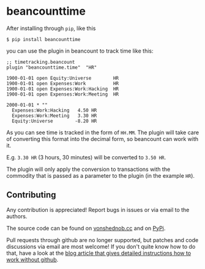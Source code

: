 # beancounttime

After installing through `pip`, like this

    $ pip install beancounttime

you can use the plugin in beancount to track time like this:

    ;; timetracking.beancount
    plugin "beancounttime.time"  "HR"

    1900-01-01 open Equity:Universe        HR
    1900-01-01 open Expenses:Work          HR
    1900-01-01 open Expenses:Work:Hacking  HR
    1900-01-01 open Expenses:Work:Meeting  HR

    2000-01-01 * ""
      Expenses:Work:Hacking   4.50 HR
      Expenses:Work:Meeting   3.30 HR
      Equity:Universe        -8.20 HR

As you can see time is tracked in the form of `HH.MM`. The plugin will take
care of converting this format into the decimal form, so beancount can work
with it.

E.g. `3.30 HR` (3 hours, 30 minutes) will be converted to `3.50 HR`.

The plugin will only apply the conversion to transactions with the commodity
that is passed as a parameter to the plugin (in the example `HR`).


## Contributing

Any contribution is appreciated! Report bugs in issues or via email to the
authors.

The source code can be found on
[vonshednob.cc](https://vonshednob.cc/beancounttime) and on
[PyPi](https://pypi.org/project/beancounttime/).

Pull requests through github are no longer supported, but patches and code
discussions via email are most welcome! If you don't quite know how to do
that, have a look at the [blog article that gives detailed instructions how to
work without github](https://spacepanda.se/participating.html).

